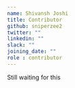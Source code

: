 ```yaml
---
name: Shivansh Joshi
title: Contributor
github: sniperzee2
twitter: ""
linkedin: ""
slack: ""
joining_date: ""
role : contributor
---
```


Still waiting for this
